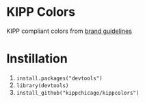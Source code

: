# KIPP Colors
KIPP compliant colors from [brand guidelines](http://www.kipp.org/brand)

# Instillation 

1. ```install.packages("devtools")```
1. ```library(devtools)```
1. ```install_github("kippchicago/kippcolors")```
